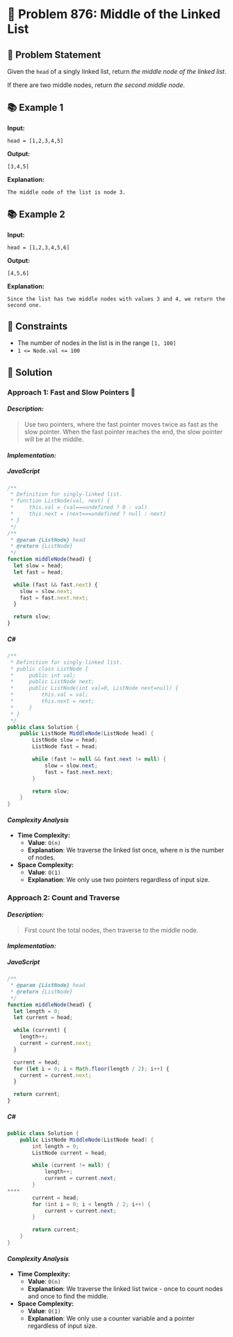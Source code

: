 # 💬 Problem 876: Middle of the Linked List

## 📝 Problem Statement

Given the `head` of a singly linked list, return _the middle node of the linked list_.

If there are two middle nodes, return _the second middle node_.

## 📚 Example 1

**Input:**

```
head = [1,2,3,4,5]
```

**Output:**

```
[3,4,5]
```

**Explanation:**

```
The middle node of the list is node 3.
```

## 📚 Example 2

**Input:**

```
head = [1,2,3,4,5,6]
```

**Output:**

```
[4,5,6]
```

**Explanation:**

```
Since the list has two middle nodes with values 3 and 4, we return the second one.
```

## 📏 Constraints

- The number of nodes in the list is in the range `[1, 100]`
- `1 <= Node.val <= 100`

## 🎯 Solution

### Approach 1: Fast and Slow Pointers 🚀

#### _Description:_

> Use two pointers, where the fast pointer moves twice as fast as the slow pointer. When the fast pointer reaches the end, the slow pointer will be at the middle.

#### _Implementation:_

##### JavaScript

```javascript
/**
 * Definition for singly-linked list.
 * function ListNode(val, next) {
 *     this.val = (val===undefined ? 0 : val)
 *     this.next = (next===undefined ? null : next)
 * }
 */
/**
 * @param {ListNode} head
 * @return {ListNode}
 */
function middleNode(head) {
  let slow = head;
  let fast = head;

  while (fast && fast.next) {
    slow = slow.next;
    fast = fast.next.next;
  }

  return slow;
}
```

##### C#

```csharp
/**
 * Definition for singly-linked list.
 * public class ListNode {
 *     public int val;
 *     public ListNode next;
 *     public ListNode(int val=0, ListNode next=null) {
 *         this.val = val;
 *         this.next = next;
 *     }
 * }
 */
public class Solution {
    public ListNode MiddleNode(ListNode head) {
        ListNode slow = head;
        ListNode fast = head;

        while (fast != null && fast.next != null) {
            slow = slow.next;
            fast = fast.next.next;
        }

        return slow;
    }
}
```

#### _Complexity Analysis_

- **Time Complexity:**
  - **Value**: `O(n)`
  - **Explanation**: We traverse the linked list once, where n is the number of nodes.
- **Space Complexity:**
  - **Value**: `O(1)`
  - **Explanation**: We only use two pointers regardless of input size.

### Approach 2: Count and Traverse 

#### _Description:_

> First count the total nodes, then traverse to the middle node.

#### _Implementation:_

##### JavaScript

```javascript
/**
 * @param {ListNode} head
 * @return {ListNode}
 */
function middleNode(head) {
  let length = 0;
  let current = head;

  while (current) {
    length++;
    current = current.next;
  }

  current = head;
  for (let i = 0; i < Math.floor(length / 2); i++) {
    current = current.next;
  }

  return current;
}
```

##### C#

```csharp
public class Solution {
    public ListNode MiddleNode(ListNode head) {
        int length = 0;
        ListNode current = head;

        while (current != null) {
            length++;
            current = current.next;
        }
****
        current = head;
        for (int i = 0; i < length / 2; i++) {
            current = current.next;
        }

        return current;
    }
}
```

#### _Complexity Analysis_

- **Time Complexity:**
  - **Value**: `O(n)`
  - **Explanation**: We traverse the linked list twice - once to count nodes and once to find the middle.
- **Space Complexity:**
  - **Value**: `O(1)`
  - **Explanation**: We only use a counter variable and a pointer regardless of input size.
